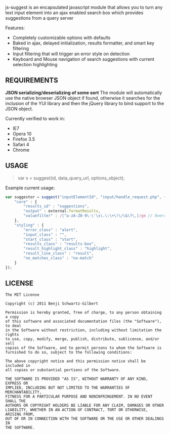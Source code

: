 
js-suggest is an encapsulated javascript module that allows you to turn any text input element into an ajax enabled search box which provides suggestions from a query server

Features:

+ Completely customizable options with defaults
+ Baked in ajax, delayed initialization, results formatter, and smart key filtering
+ Input filtering that will trigger an error style on detection
+ Keyboard and Mouse navigation of search suggestions with current selection highlighting

REQUIREMENTS
------------------

__JSON serializing/deserializing of some sort__
The module will automatically use the native browser JSON object if found, otherwise it searches for the inclusion of the YUI library and then the jQuery library to bind support to the JSON object.

Currently verified to work in:

+ IE7
+ Opera 10
+ Firefox 3.5
+ Safari 4
+ Chrome
	
USAGE
--------

> var s = suggest(id, data_query_url, options_object);

Example current usage:

```javascript
var suggestor = suggest("inputElementId", "input/handle_request.php", {
	"core" : {
		"results_id" : "suggestions",
		"output" : external.formatResults,
		"valuefilter" : /[^a-zA-Z0-9\-\'\s\.\:\+\!\/\&\?\,]/gm // Overrides default filter
	},
	"styling" : {
		"error_class" : "alert",
		"input_class" : "",
		"start_class" : "start",
		"results_class" : "results-box",
		"result_highlight_class" : "highlight",
		"result_line_class" : "result",
		"no_matches_class" : "no-match"
	}
});
```

LICENSE
----------

    The MIT License

	Copyright (c) 2011 Benji Schwartz-Gilbert

	Permission is hereby granted, free of charge, to any person obtaining a copy
	of this software and associated documentation files (the "Software"), to deal
	in the Software without restriction, including without limitation the rights
	to use, copy, modify, merge, publish, distribute, sublicense, and/or sell
	copies of the Software, and to permit persons to whom the Software is
	furnished to do so, subject to the following conditions:

	The above copyright notice and this permission notice shall be included in
	all copies or substantial portions of the Software.

	THE SOFTWARE IS PROVIDED "AS IS", WITHOUT WARRANTY OF ANY KIND, EXPRESS OR
	IMPLIED, INCLUDING BUT NOT LIMITED TO THE WARRANTIES OF MERCHANTABILITY,
	FITNESS FOR A PARTICULAR PURPOSE AND NONINFRINGEMENT. IN NO EVENT SHALL THE
	AUTHORS OR COPYRIGHT HOLDERS BE LIABLE FOR ANY CLAIM, DAMAGES OR OTHER
	LIABILITY, WHETHER IN AN ACTION OF CONTRACT, TORT OR OTHERWISE, ARISING FROM,
	OUT OF OR IN CONNECTION WITH THE SOFTWARE OR THE USE OR OTHER DEALINGS IN
	THE SOFTWARE.